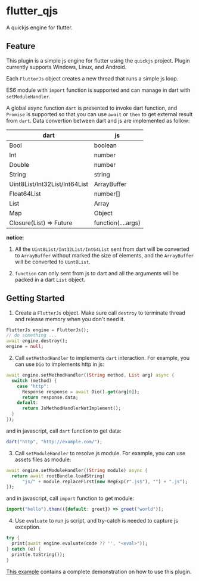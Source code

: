 <!--
 * @Description: 
 * @Author: ekibun
 * @Date: 2020-08-08 08:16:50
 * @LastEditors: ekibun
 * @LastEditTime: 2020-08-27 21:11:55
-->
# flutter_qjs

A quickjs engine for flutter.

## Feature

This plugin is a simple js engine for flutter using the `quickjs` project. Plugin currently supports Windows, Linux, and Android.

Each `FlutterJs` object creates a new thread that runs a simple js loop. 

ES6 module with `import` function is supported and can manage in dart with `setModuleHandler`.

A global async function `dart` is presented to invoke dart function, and `Promise` is supported so that you can use `await` or `then` to get external result from `dart`. Data convertion between dart and js are implemented as follow:

| dart | js |
| --- | --- |
| Bool | boolean |
| Int | number |
| Double | number |
| String | string |
| Uint8List/Int32List/Int64List | ArrayBuffer |
| Float64List | number[] |
| List | Array |
| Map | Object |
| Closure(List) => Future | function(....args) |

**notice:**
1. All the `Uint8List/Int32List/Int64List` sent from dart will be converted to `ArrayBuffer` without marked the size of elements, and the `ArrayBuffer` will be converted to `Uint8List`.

2. `function` can only sent from js to dart and all the arguments will be packed in a dart `List` object.

## Getting Started

1. Create a `FlutterJs` object. Make sure call `destroy` to terminate thread and release memory when you don't need it.

```dart
FlutterJs engine = FlutterJs();
// do something ...
await engine.destroy();
engine = null;
```

2. Call `setMethodHandler` to implements `dart` interaction. For example, you can use `Dio` to implements http in js:

```dart
await engine.setMethodHandler((String method, List arg) async {
  switch (method) {
    case "http":
      Response response = await Dio().get(arg[0]);
      return response.data;
    default:
      return JsMethodHandlerNotImplement();
  }
});
```

and in javascript, call `dart` function to get data:

```javascript
dart("http", "http://example.com/");
```

3. Call `setModuleHandler` to resolve js module. For example, you can use assets files as module:

```dart
await engine.setModuleHandler((String module) async {
  return await rootBundle.loadString(
      "js/" + module.replaceFirst(new RegExp(r".js$"), "") + ".js");
});
```

and in javascript, call `import` function to get module:

```javascript
import("hello").then(({default: greet}) => greet("world"));
```

4. Use `evaluate` to run js script, and try-catch is needed to capture js exception.

```dart
try {
  print(await engine.evaluate(code ?? '', "<eval>"));
} catch (e) {
  print(e.toString());
}
```

[This example](example/lib/main.dart) contains a complete demonstration on how to use this plugin.
